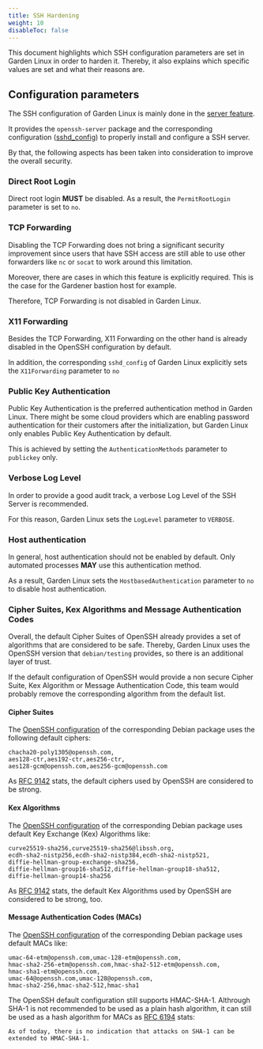 ```yaml
---
title: SSH Hardening
weight: 10
disableToc: false
---
```


This document highlights which SSH configuration parameters are set in Garden Linux in order to harden it. Thereby, it also explains which specific values are set and what their reasons are.

## Configuration parameters
The SSH configuration of Garden Linux is mainly done in the [server feature](https://github.com/gardenlinux/gardenlinux/tree/main/features/server).

It provides the `openssh-server` package and the corresponding configuration ([sshd_config](https://github.com/gardenlinux/gardenlinux/blob/main/features/server/file.include/etc/ssh/sshd_config)) to properly install and configure a SSH server.

By that, the following aspects has been taken into consideration to improve the overall security.

### Direct Root Login
Direct root login **MUST** be disabled. As a result, the `PermitRootLogin` parameter is set to `no`.

### TCP Forwarding
Disabling the TCP Forwarding does not bring a significant security improvement since users that have SSH access are still able to use other forwarders like `nc` or `socat` to work around this limitation.

Moreover, there are cases in which this feature is explicitly required. This is the case for the Gardener bastion host for example.

Therefore, TCP Forwarding is not disabled in Garden Linux.

### X11 Forwarding
Besides the TCP Forwarding, X11 Forwarding on the other hand is already disabled in the OpenSSH configuration by default.

In addition, the corresponding `sshd_config` of Garden Linux explicitly sets the `X11Forwarding` parameter to `no`

### Public Key Authentication
Public Key Authentication is the preferred authentication method in Garden Linux. There might be some cloud providers which are enabling password authentication for their customers after the initialization, but Garden Linux only enables Public Key Authentication by default.

This is achieved by setting the `AuthenticationMethods` parameter to `publickey` only.

### Verbose Log Level
In order to provide a good audit track, a verbose Log Level of the SSH Server is recommended.

For this reason, Garden Linux sets the `LogLevel` parameter to `VERBOSE`.

### Host authentication
In general, host authentication should not be enabled by default. Only automated processes **MAY** use this authentication method.

As a result, Garden Linux sets the `HostbasedAuthentication` parameter to `no` to disable host authentication.

### Cipher Suites, Kex Algorithms and Message Authentication Codes
Overall, the default Cipher Suites of OpenSSH already provides a set of algorithms that are considered to be safe. Thereby, Garden Linux uses the OpenSSH version that `debian/testing` provides, so there is an additional layer of trust.

If the default configuration of OpenSSH would provide a non secure Cipher Suite, Kex Algorithm or Message Authentication Code, this team would probably remove the corresponding algorithm from the default list.

#### Cipher Suites

The [OpenSSH configuration](https://salsa.debian.org/ssh-team/openssh/-/blob/debian/1%258.8p1-1/sshd_config.0#L276-278) of the corresponding Debian package uses the following default ciphers:
```
chacha20-poly1305@openssh.com,
aes128-ctr,aes192-ctr,aes256-ctr,
aes128-gcm@openssh.com,aes256-gcm@openssh.com
```

As [RFC 9142](https://datatracker.ietf.org/doc/rfc9142/) stats, the default ciphers used by OpenSSH are considered to be strong.

#### Kex Algorithms

The [OpenSSH configuration](https://salsa.debian.org/ssh-team/openssh/-/blob/debian/1%258.8p1-1/sshd_config.0#L582-586) of the corresponding Debian package uses default Key Exchange (Kex) Algorithms like:
```
curve25519-sha256,curve25519-sha256@libssh.org,
ecdh-sha2-nistp256,ecdh-sha2-nistp384,ecdh-sha2-nistp521,
diffie-hellman-group-exchange-sha256,
diffie-hellman-group16-sha512,diffie-hellman-group18-sha512,
diffie-hellman-group14-sha256

```

As [RFC 9142](https://datatracker.ietf.org/doc/rfc9142/) stats, the default Kex Algorithms used by OpenSSH are considered to be strong, too.

#### Message Authentication Codes (MACs)

The [OpenSSH configuration](https://salsa.debian.org/ssh-team/openssh/-/blob/debian/1%258.8p1-1/sshd_config.0#L669-673) of the corresponding Debian package uses default MACs like:
```
umac-64-etm@openssh.com,umac-128-etm@openssh.com,
hmac-sha2-256-etm@openssh.com,hmac-sha2-512-etm@openssh.com,
hmac-sha1-etm@openssh.com,
umac-64@openssh.com,umac-128@openssh.com,
hmac-sha2-256,hmac-sha2-512,hmac-sha1
```

The OpenSSH default configuration still supports HMAC-SHA-1. Althrough SHA-1 is not recommended to be used as a plain hash algorithm, it can still be used as a hash algorithm for MACs as [RFC 6194](https://datatracker.ietf.org/doc/rfc6194/) stats:
```
As of today, there is no indication that attacks on SHA-1 can be extended to HMAC-SHA-1.
```
